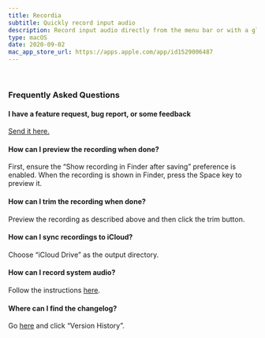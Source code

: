 ```yaml
---
title: Recordia
subtitle: Quickly record input audio
description: Record input audio directly from the menu bar or with a global keyboard shortcut.
type: macOS
date: 2020-09-02
mac_app_store_url: https://apps.apple.com/app/id1529006487
---
```


<br>

<h3 id="faq">Frequently Asked Questions</h3>

#### I have a feature request, bug report, or some feedback

[Send it here.](https://sindresorhus.com/feedback/?product=Recordia&referrer=Website-FAQ)

#### How can I preview the recording when done?

First, ensure the “Show recording in Finder after saving” preference is enabled. When the recording is shown in Finder, press the Space key to preview it.

#### How can I trim the recording when done?

Preview the recording as described above and then click the trim button.

#### How can I sync recordings to iCloud?

Choose “iCloud Drive” as the output directory.

#### How can I record system audio?

Follow the instructions [here](https://github.com/ExistentialAudio/BlackHole#record-system-audio).

#### Where can I find the changelog?

Go [here](https://apps.apple.com/app/id1529006487) and click “Version History”.
